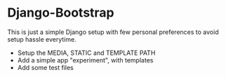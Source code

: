 Django-Bootstrap
================
This is just a simple Django setup with few personal preferences to avoid setup hassle everytime.

- Setup the MEDIA, STATIC and TEMPLATE PATH
- Add a simple app "experiment", with templates
- Add some test files
